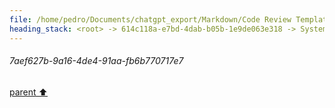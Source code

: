 ```yaml
---
file: /home/pedro/Documents/chatgpt_export/Markdown/Code Review Template Design.md
heading_stack: <root> -> 614c118a-e7bd-4dab-b05b-1e9de063e318 -> System -> 3131d9ce-3bbd-484f-ad76-d940b1b89d05 -> System -> aaa24d68-b640-47f4-8003-0fff2fcafd6c -> User -> dcb6f63d-9e74-4323-881a-676a66b09f52 -> Assistant -> Scope Definition -> Review Objective -> Ethical Guidelines -> Complexity -> Critical Sections -> Technical Depth -> Commentary and Rationale -> Code Smells and Anti-Patterns -> Suggested Improvements -> Test Coverage -> Concurrency and Performance -> Documentation -> aaa2cc11-bb55-4eb7-bac2-4a51c5c7fc26 -> User -> 6639f3ab-d612-4912-927a-c881ce116081 -> Assistant -> Structure and Formatting -> Content -> Interactivity -> Extensibility -> Usability -> Automation -> aaa20e00-6513-49de-97df-f6bf9c8c06c3 -> User -> 6ff1f292-044b-45be-997d-fd21ad691520 -> Assistant -> aaa299f2-2551-4084-8942-2f8df78204a5 -> User -> e0518dbf-f701-4180-98ce-d9545c7e087a -> Assistant -> aaa21371-7723-428e-b458-648552fa5e23 -> User -> f7a493ff-26df-4622-b69c-5cbe7de1042c -> Assistant -> aaa2456c-c3a5-42d2-821c-78656e0132eb -> User -> bf846e8e-cdd9-47db-b5f9-59059d933354 -> Assistant -> aaa2619d-0d4b-4eef-addf-d1d055249fa8 -> User -> 7307c40b-0515-4e4a-85ad-4f00a09a9ac8 -> Assistant -> Flexibility -> Structure -> Guidance for the Model -> Brevity and Depth -> Functionality and Bug Detection -> Example Template Structure -> aaa2cc05-65f0-485a-a0aa-e03c2683acff -> User -> 314483ca-0395-4ee9-8b0d-9acbf69b0e42 -> Assistant -> Revised Template Structure -> aaa214e0-1622-4dc5-93ec-f8c869d1a18f -> User -> 7aef627b-9a16-4de4-91aa-fb6b770717e7
---
```

###### 7aef627b-9a16-4de4-91aa-fb6b770717e7
[parent ⬆️](#aaa214e0-1622-4dc5-93ec-f8c869d1a18f)
